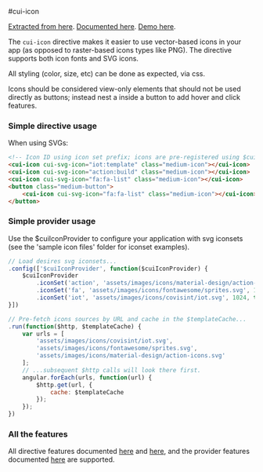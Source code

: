 #cui-icon

[Extracted from here](https://github.com/angular/material/tree/master/src/components/icon/js). 
[Documented here](https://material.angularjs.org/1.0.0-rc7/api/directive/mdIcon).
[Demo here](https://material.angularjs.org/1.0.0-rc7/demo/icon).

The `cui-icon` directive makes it easier to use vector-based icons in your app (as opposed to raster-based icons types like PNG). The directive supports both icon fonts and SVG icons.

All styling (color, size, etc) can be done as expected, via css. 

Icons should be considered view-only elements that should not be used directly as buttons; instead nest a <cui-icon> inside a button to add hover and click features.

### Simple directive usage
When using SVGs:
```html
<!-- Icon ID using icon set prefix; icons are pre-registered using $cuiIconProvider -->
<cui-icon cui-svg-icon="iot:template" class="medium-icon"></cui-icon>
<cui-icon cui-svg-icon="action:build" class="medium-icon"></cui-icon>
<cui-icon cui-svg-icon="fa:fa-list" class="medium-icon"></cui-icon>
<button class="medium-button">
    <cui-icon cui-svg-icon="fa:fa-list" class="medium-icon"></cui-icon>
</button>
```


### Simple provider usage
Use the $cuiIconProvider to configure your application with svg iconsets (see the 'sample icon files' folder for iconset examples).
```js
// Load desires svg iconsets... 
.config(['$cuiIconProvider', function($cuiIconProvider) {
    $cuiIconProvider
        .iconSet('action', 'assets/images/icons/material-design/action-icons.svg', 24)
        .iconSet('fa', 'assets/images/icons/fontawesome/sprites.svg', 1792)
        .iconSet('iot', 'assets/images/icons/covisint/iot.svg', 1024, true)
}])

// Pre-fetch icons sources by URL and cache in the $templateCache...
.run(function($http, $templateCache) {
    var urls = [
        'assets/images/icons/covisint/iot.svg',
        'assets/images/icons/fontawesome/sprites.svg',
        'assets/images/icons/material-design/action-icons.svg'
    ];
    // ...subsequent $http calls will look there first.
    angular.forEach(urls, function(url) {
        $http.get(url, {
            cache: $templateCache
        });
    });
})
```

### All the features
All directive features documented [here](https://material.angularjs.org/1.0.0-rc7/api/directive/mdIcon) and [here](https://material.angularjs.org/1.0.0-rc7/api/service/$mdIcon), and the provider features documented [here](https://material.angularjs.org/1.0.0-rc7/api/service/$mdIconProvider) are supported.
